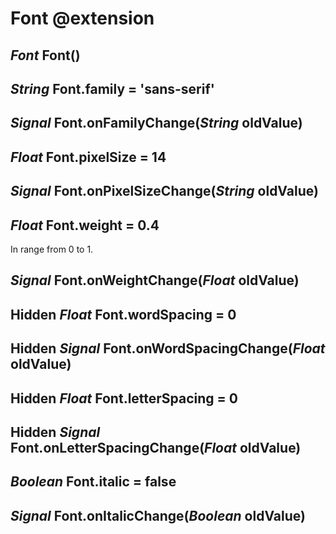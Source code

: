Font @extension
===============

*Font* Font()
-------------

*String* Font.family = 'sans-serif'
-----------------------------------

## *Signal* Font.onFamilyChange(*String* oldValue)

*Float* Font.pixelSize = 14
---------------------------

## *Signal* Font.onPixelSizeChange(*String* oldValue)

*Float* Font.weight = 0.4
-------------------------

In range from 0 to 1.

## *Signal* Font.onWeightChange(*Float* oldValue)

Hidden *Float* Font.wordSpacing = 0
-----------------------------------

## Hidden *Signal* Font.onWordSpacingChange(*Float* oldValue)

Hidden *Float* Font.letterSpacing = 0
-------------------------------------

## Hidden *Signal* Font.onLetterSpacingChange(*Float* oldValue)

*Boolean* Font.italic = false
-----------------------------

## *Signal* Font.onItalicChange(*Boolean* oldValue)

